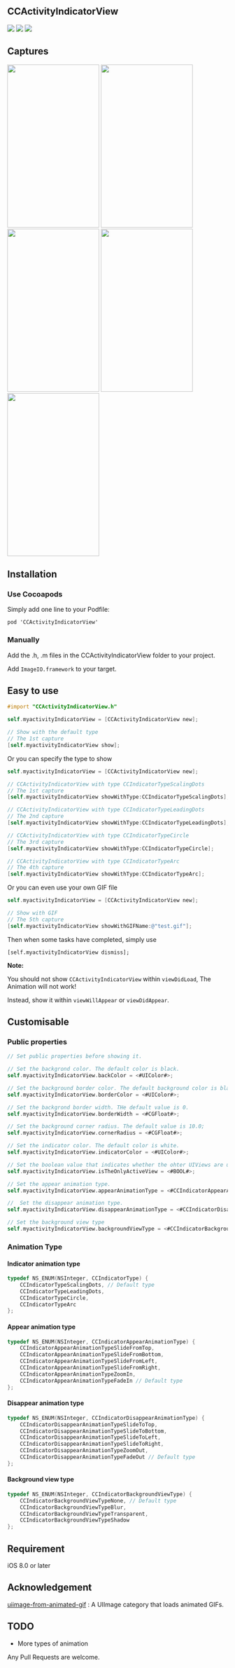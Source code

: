 ## CCActivityIndicatorView

[![](https://img.shields.io/badge/license-MIT-blue.svg)](https://github.com/Cokile/CCActivityIndicatorView/blob/master/Licence)
[![](https://img.shields.io/github/release/Cokile/CCActivityIndicatorView.svg)](https://github.com/Cokile/CCActivityIndicatorView/releases)
[![](http://img.shields.io/cocoapods/v/CCActivityIndicatorView.svg)](http://cocoapods.org/pods/CCActivityIndicatorView)



## Captures

<img src=Captures/capture1.gif width=210 height=372>
<img src=Captures/capture2.gif width=210 height=372>
<img src=Captures/capture3.gif width=210 height=372>
<img src=Captures/capture4.gif width=210 height=372>
<img src=Captures/capture5.gif width=210 height=372>

## Installation

### Use Cocoapods

Simply add one line to your Podfile:

```
pod 'CCActivityIndicatorView'
```

### Manually 

Add the .h, .m files in the CCActivityIndicatorView folder to your project.

Add `ImageIO.framework` to your target.



## Easy to use 

```objective-c
#import "CCActivityIndicatorView.h"

self.myactivityIndicatorView = [CCActivityIndicatorView new];

// Show with the default type
// The 1st capture
[self.myactivityIndicatorView show];
```

Or you can specify the type to show

```objective-c
self.myactivityIndicatorView = [CCActivityIndicatorView new];

// CCActivityIndicatorView with type CCIndicatorTypeScalingDots
// The 1st capture
[self.myactivityIndicatorView showWithType:CCIndicatorTypeScalingDots];

// CCActivityIndicatorView with type CCIndicatorTypeLeadingDots
// The 2nd capture
[self.myactivityIndicatorView showWithType:CCIndicatorTypeLeadingDots];

// CCActivityIndicatorView with type CCIndicatorTypeCircle
// The 3rd capture
[self.myactivityIndicatorView showWithType:CCIndicatorTypeCircle];

// CCActivityIndicatorView with type CCIndicatorTypeArc
// The 4th capture
[self.myactivityIndicatorView showWithType:CCIndicatorTypeArc];
```

Or you can even use your own GIF file

```objective-c
self.myactivityIndicatorView = [CCActivityIndicatorView new];

// Show with GIF
// The 5th capture
[self.myactivityIndicatorView showWithGIFName:@"test.gif"];
```

Then when some tasks have completed,  simply use

```
[self.myactivityIndicatorView dismiss];
```

__Note:__

You should not show `CCActivityIndicatorView` within `viewDidLoad`, The Animation will not work!

Instead, show it within `viewWillAppear` or `viewDidAppear`.



## Customisable

###  Public properties

```objective-c
// Set public properties before showing it.

// Set the backgrond color. The default color is black.
self.myactivityIndicatorView.backColor = <#UIColor#>;

// Set the background border color. The default background color is black.
self.myactivityIndicatorView.borderColor = <#UIColor#>;

// Set the backgrond border width. THe default value is 0.
self.myactivityIndicatorView.borderWidth = <#CGFloat#>;

// Set the background corner radius. The default value is 10.0;
self.myactivityIndicatorView.cornerRadius = <#CGFloat#>;

// Set the indicator color. The default color is white.
self.myactivityIndicatorView.indicatorColor = <#UIColor#>;

// Set the boolean value that indicates whether the ohter UIViews are user-interactable. The default value is YES.
self.myactivityIndicatorView.isTheOnlyActiveView = <#BOOL#>;

// Set the appear animation type.
self.myactivityIndicatorView.appearAnimationType = <#CCIndicatorAppearAnimationType#>;

//  Set the disappear animation type.
self.myactivityIndicatorView.disappearAnimationType = <#CCIndicatorDisappearAnimationType#>;

// Set the background view type
self.myactivityIndicatorView.backgroundViewType = <#CCIndicatorBackgroundViewType#>;
```

### Animation Type

#### Indicator animation type

```objective-c
typedef NS_ENUM(NSInteger, CCIndicatorType) {
    CCIndicatorTypeScalingDots, // Default type
    CCIndicatorTypeLeadingDots,
    CCIndicatorTypeCircle,
    CCIndicatorTypeArc
};
```
#### Appear animation type

```objective-c
typedef NS_ENUM(NSInteger, CCIndicatorAppearAnimationType) {
    CCIndicatorAppearAnimationTypeSlideFromTop,
    CCIndicatorAppearAnimationTypeSlideFromBottom,
    CCIndicatorAppearAnimationTypeSlideFromLeft,
    CCIndicatorAppearAnimationTypeSlideFromRight,
    CCIndicatorAppearAnimationTypeZoomIn,
    CCIndicatorAppearAnimationTypeFadeIn // Default type
};
```
#### Disappear animation type

```objective-c
typedef NS_ENUM(NSInteger, CCIndicatorDisappearAnimationType) {
    CCIndicatorDisappearAnimationTypeSlideToTop,
    CCIndicatorDisappearAnimationTypeSlideToBottom,
    CCIndicatorDisappearAnimationTypeSlideToLeft,
    CCIndicatorDisappearAnimationTypeSlideToRight,
  	CCIndicatorDisappearAnimationTypeZoomOut,
    CCIndicatorDisappearAnimationTypeFadeOut // Default type
};
```

#### Background view type

```objective-c
typedef NS_ENUM(NSInteger, CCIndicatorBackgroundViewType) {
    CCIndicatorBackgroundViewTypeNone, // Default type
    CCIndicatorBackgroundViewTypeBlur,
    CCIndicatorBackgroundViewTypeTransparent,
    CCIndicatorBackgroundViewTypeShadow
};
```



## Requirement

iOS 8.0 or later



## Acknowledgement

[uiimage-from-animated-gif](https://github.com/mayoff/uiimage-from-animated-gif) : A UIImage category that loads animated GIFs.



## TODO

* More types of animation



Any Pull Requests are welcome.

